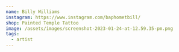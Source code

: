 ```yaml
---
name: Billy Williams
instagram: https://www.instagram.com/baphometbill/
shop: Painted Temple Tattoo
image: /assets/images/screenshot-2023-01-24-at-12.59.35-pm.png
tags:
  - artist
---
```

